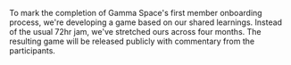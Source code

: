 To mark the completion of Gamma Space's first member onboarding process, we're developing a game based on our shared learnings. Instead of the usual 72hr jam, we've stretched ours across four months. The resulting game will be released publicly with commentary from the participants.
